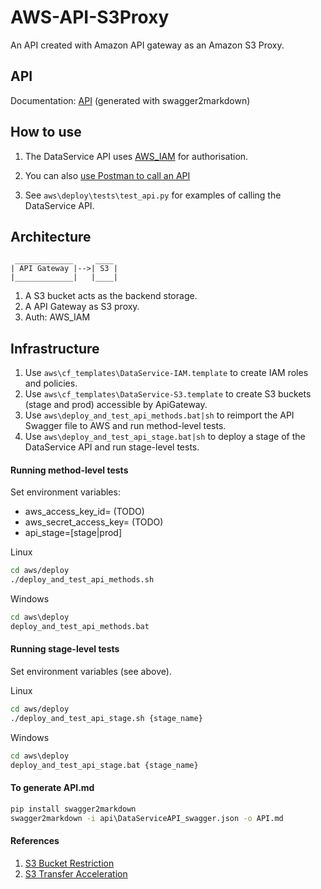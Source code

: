 # AWS-API-S3Proxy #

An API created with Amazon API gateway as an Amazon S3 Proxy.

## API

Documentation: [API](API.md) (generated with swagger2markdown)

## How to use

1. The DataService API uses [AWS_IAM](http://docs.aws.amazon.com/apigateway/latest/developerguide/permissions.html)
   for authorisation.

1. You can also [use Postman to call an API](http://docs.aws.amazon.com/apigateway/latest/developerguide/how-to-use-postman-to-call-api.html)

1. See `aws\deploy\tests\test_api.py` for examples of calling the DataService API.

## Architecture

```
 _____________     ____     
| API Gateway |-->| S3 |
|_____________|   |____|
```

1. A S3 bucket acts as the backend storage.
1. A API Gateway as S3 proxy.
1. Auth: AWS_IAM  


## Infrastructure

1. Use `aws\cf_templates\DataService-IAM.template` to create IAM roles and policies.
1. Use `aws\cf_templates\DataService-S3.template` to create S3 buckets (stage and prod) accessible by ApiGateway.
1. Use `aws\deploy_and_test_api_methods.bat|sh` to reimport the API Swagger file to AWS and run method-level tests.
1. Use `aws\deploy_and_test_api_stage.bat|sh` to deploy a stage of the DataService API and run stage-level tests.


#### Running method-level tests

Set environment variables:

- aws_access_key_id= (TODO)
- aws_secret_access_key= (TODO)
- api_stage=[stage|prod]

Linux

```bash
cd aws/deploy
./deploy_and_test_api_methods.sh
```

Windows
```cmd
cd aws\deploy
deploy_and_test_api_methods.bat
```

#### Running stage-level tests

Set environment variables (see above).

Linux

```bash
cd aws/deploy
./deploy_and_test_api_stage.sh {stage_name}
```

Windows
```cmd
cd aws\deploy
deploy_and_test_api_stage.bat {stage_name}
```

#### To generate API.md

```cmd
pip install swagger2markdown
swagger2markdown -i api\DataServiceAPI_swagger.json -o API.md
```

#### References

1. [S3 Bucket Restriction](http://docs.aws.amazon.com/AmazonS3/latest/dev/BucketRestrictions.html)
1. [S3 Transfer Acceleration](http://docs.aws.amazon.com/AmazonS3/latest/dev/transfer-acceleration.html)

